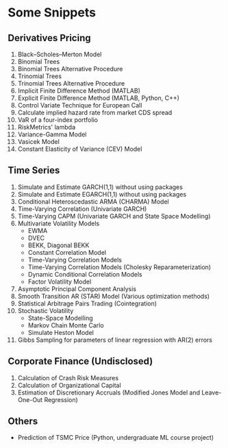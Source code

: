 # Some Snippets
## Derivatives Pricing
  1. Black–Scholes–Merton Model
  2. Binomial Trees
  3. Binomial Trees Alternative Procedure
  4. Trinomial Trees
  5. Trinomial Trees Alternative Procedure
  6. Implicit Finite Difference Method (MATLAB)
  7. Explicit Finite Difference Method (MATLAB, Python, C++)
  8. Control Variate Technique for European Call
  9. Calculate implied hazard rate from market CDS spread
  10. VaR of a four-index portfolio
  11. RiskMetrics' lambda
  12. Variance-Gamma Model
  13. Vasicek Model
  14. Constant Elasticity of Variance (CEV) Model
## Time Series
  1. Simulate and Estimate GARCH(1,1) without using packages
  2. Simulate and Estimate EGARCH(1,1) without using packages
  3. Conditional Heteroscedastic ARMA (CHARMA) Model
  4. Time-Varying Correlation (Univariate GARCH)
  5. Time-Varying CAPM (Univariate GARCH and State Space Modelling)
  6. Multivariate Volatility Models
     * EWMA
     * DVEC
     * BEKK, Diagonal BEKK
     * Constant Correlation Model
     * Time-Varying Correlation Models
     * Time-Varying Correlation Models (Cholesky Reparameterization)
     * Dynamic Conditional Correlation Models
     * Factor Volatility Model
  7. Asymptotic Principal Component Analysis
  8. Smooth Transition AR (STAR) Model (Various optimization methods)
  9. Statistical Arbitrage Pairs Trading (Cointegration)
  10. Stochastic Volatility
      * State-Space Modelling
      * Markov Chain Monte Carlo
      * Simulate Heston Model
  11. Gibbs Sampling for parameters of linear regression with AR(2) errors
## Corporate Finance (Undisclosed)
  1. Calculation of Crash Risk Measures
  2. Calculation of Organizational Capital
  3. Estimation of Discretionary Accruals (Modified Jones Model and Leave-One-Out Regression)
## Others
   * Prediction of TSMC Price (Python, undergraduate ML course project)
